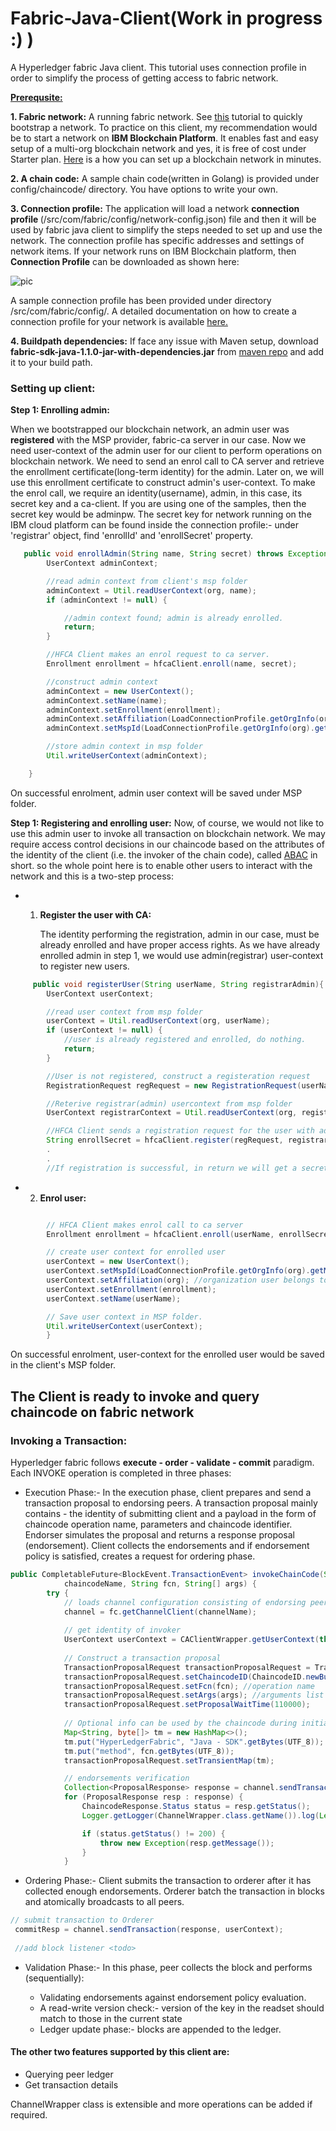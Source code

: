 # Fabric-Java-Client(Work in progress :) )
A Hyperledger fabric Java client.
This tutorial uses connection profile in order to simplify the process of getting access to fabric network.

<b><u>Prerequsite:</u></b>

<b>1. Fabric network:</b> A running fabric network. See [this](https://hyperledger-fabric.readthedocs.io/en/release-1.2/build_network.html) tutorial to quickly bootstrap a network. To practice on this client, my recommendation would be to start a network on <b>IBM Blockchain Platform</b>. It enables fast and easy setup of a multi-org blockchain network and yes, it is free of cost under Starter plan.
[Here](https://console.bluemix.net/docs/services/blockchain/starter_plan.html#overview) is a how you can set up a blockchain network in minutes.

<b>2. A chain code:</b> A sample chain code(written in Golang) is provided under config/chaincode/ directory. You have options to write your own.

<b>3. Connection profile:</b> The application will load a network <b>connection profile </b>(/src/com/fabric/config/network-config.json) file and then it will be used by fabric java client to simplify the steps needed to set up and use the network. The connection profile has specific addresses and settings of network items.
If your network runs on IBM Blockchain platform, then <b>Connection Profile</b> can be downloaded as shown here:

![pic](https://github.com/vishal3152/HyperledgerFabric-Java-Client/blob/master/images/image.png)

A sample connection profile has been provided under directory /src/com/fabric/config/.
A detailed documentation on how to create a connection profile for your network is available [here.](
https://hyperledger.github.io/composer/latest/reference/connectionprofile)

<b>4. Buildpath dependencies:</b> If face any issue with Maven setup, download <b>fabric-sdk-java-1.1.0-jar-with-dependencies.jar</b> from [maven repo](http://central.maven.org/maven2/org/hyperledger/fabric-sdk-java/fabric-sdk-java/1.1.0/) and add it to your build path.


### Setting up client:

<b>Step 1: Enrolling admin:</b>

When we bootstrapped our blockchain network, an admin user was <b>registered</b> with the MSP provider, fabric-ca server in our case.
Now we need user-context of the admin user for our client to perform operations on blockchain network. We need to send an enrol call to CA server and retrieve the enrollment certificate(long-term identity) for the admin. Later on,
we will use this enrollment certificate to construct admin's user-context.
To make the enrol call, we require an identity(username), admin, in this case, its secret key and a ca-client. If you are using one of the samples, then the secret key would be adminpw. The secret key for network running on the IBM cloud platform can be found inside the connection profile:- under 'registrar' object, find 'enrollId' and 'enrollSecret' property.

```Java
   public void enrollAdmin(String name, String secret) throws Exception {
        UserContext adminContext;

        //read admin context from client's msp folder
        adminContext = Util.readUserContext(org, name);
        if (adminContext != null) {

            //admin context found; admin is already enrolled.
            return;
        }

        //HFCA Client makes an enrol request to ca server.
        Enrollment enrollment = hfcaClient.enroll(name, secret);

        //construct admin context
        adminContext = new UserContext();
        adminContext.setName(name);
        adminContext.setEnrollment(enrollment);
        adminContext.setAffiliation(LoadConnectionProfile.getOrgInfo(org).getName());
        adminContext.setMspId(LoadConnectionProfile.getOrgInfo(org).getMspId());

        //store admin context in msp folder
        Util.writeUserContext(adminContext);

    }
```

On successful enrolment, admin user context will be saved under MSP folder.

<b>Step 1: Registering and enrolling user:</b>
Now, of course, we would not like to use this admin user to invoke all transaction on blockchain network. We may require access control decisions in our chaincode based on the attributes of the identity of the client (i.e. the invoker of the chain code), called [ABAC](https://hyperledger-fabric-ca.readthedocs.io/en/release-1.1/users-guide.html#attribute-based-access-control) in short. so the whole point here is to enable other users to interact with the network and this is a two-step process:
- 1. <b>Register the user with CA:</b>

     The identity performing the registration, admin in our case, must be already enrolled and have proper access rights. As we have already enrolled admin in step 1, we would use admin(registrar) user-context to register new users.

```Java
     public void registerUser(String userName, String registrarAdmin){
        UserContext userContext;

        //read user context from msp folder
        userContext = Util.readUserContext(org, userName);
        if (userContext != null) {
            //user is already registered and enrolled, do nothing.
            return;
        }

        //User is not registered, construct a registeration request
        RegistrationRequest regRequest = new RegistrationRequest(userName, org);

        //Reterive registrar(admin) usercontext from msp folder
        UserContext registrarContext = Util.readUserContext(org, registrarAdmin);

        //HFCA Client sends a registration request for the user with admin as registrar
        String enrollSecret = hfcaClient.register(regRequest, registrarContext);
        .
        .
        //If registration is successful, in return we will get a secret key for the registered user. We will use the secret key to enrol TJ with the client in the next step.

```

- 2. <b>Enrol user:</b>
```Java

        // HFCA Client makes enrol call to ca server
        Enrollment enrollment = hfcaClient.enroll(userName, enrollSecret);

        // create user context for enrolled user
        userContext = new UserContext();
        userContext.setMspId(LoadConnectionProfile.getOrgInfo(org).getMspId());
        userContext.setAffiliation(org); //organization user belongs to
        userContext.setEnrollment(enrollment);
        userContext.setName(userName);

        // Save user context in MSP folder.
        Util.writeUserContext(userContext);
        }
```

On successful enrolment, user-context for the enrolled user would be saved in the client's MSP folder.

<b>The Client is ready to invoke and query chaincode on fabric network </b>
-------------------------------------------------------------------------
### Invoking a Transaction:
Hyperledger fabric follows <b>execute - order - validate - commit</b> paradigm.
Each INVOKE operation is completed in three phases:
- Execution Phase:- In the execution phase, client prepares and send a transaction proposal to endorsing peers. A transaction proposal mainly contains - the identity of submitting client and a payload in the form of chaincode operation name, parameters and chaincode identifier. Endorser simulates the proposal and returns a response proposal (endorsement). Client collects the endorsements and if endorsement policy is satisfied, creates a request for ordering phase.

```Java
public CompletableFuture<BlockEvent.TransactionEvent> invokeChainCode(String channelName, String
            chaincodeName, String fcn, String[] args) {
        try {
            // loads channel configuration consisting of endorsing peers, orderers, event hubs, etc            
            channel = fc.getChannelClient(channelName);
            
            // get identity of invoker
            UserContext userContext = CAClientWrapper.getUserContext(this.userName, this.org);
            
            // Construct a transaction proposal
            TransactionProposalRequest transactionProposalRequest = TransactionProposalRequest.newInstance(userContext);
            transactionProposalRequest.setChaincodeID(ChaincodeID.newBuilder().setName(chaincodeName).build()); //chaincode identifier
            transactionProposalRequest.setFcn(fcn); //operation name
            transactionProposalRequest.setArgs(args); //arguments list
            transactionProposalRequest.setProposalWaitTime(110000);
            
            // Optional info can be used by the chaincode during initialization, but not saved in the ledger, such as cryptographic material
            Map<String, byte[]> tm = new HashMap<>();
            tm.put("HyperLedgerFabric", "Java - SDK".getBytes(UTF_8));
            tm.put("method", fcn.getBytes(UTF_8));
            transactionProposalRequest.setTransientMap(tm);

            // endorsements verification
            Collection<ProposalResponse> response = channel.sendTransactionProposal(transactionProposalRequest);
            for (ProposalResponse resp : response) {
                ChaincodeResponse.Status status = resp.getStatus();
                Logger.getLogger(ChannelWrapper.class.getName()).log(Level.INFO, "Invoked chaincode " + chaincodeName + " - " + fcn + ". Status - " + status);

                if (status.getStatus() != 200) {
                    throw new Exception(resp.getMessage());
                }
            }

```

- Ordering Phase:- Client submits the transaction to orderer after it has collected enough endorsements. Orderer batch the transaction in blocks and atomically broadcasts to all peers.

```Java
// submit transaction to Orderer
 commitResp = channel.sendTransaction(response, userContext);
 
 //add block listener <todo>
```


- Validation Phase:- In this phase, peer collects the block and performs (sequentially):
 
  - Validating endorsements against endorsement policy evaluation.
  - A read-write version check:- version of the key in the readset should match to those in the current state
  - Ledger update phase:- blocks are appended to the ledger.

#### The other two features supported by this client are:
- Querying peer ledger
- Get transaction details

ChannelWrapper class is extensible and more operations can be added if required.

